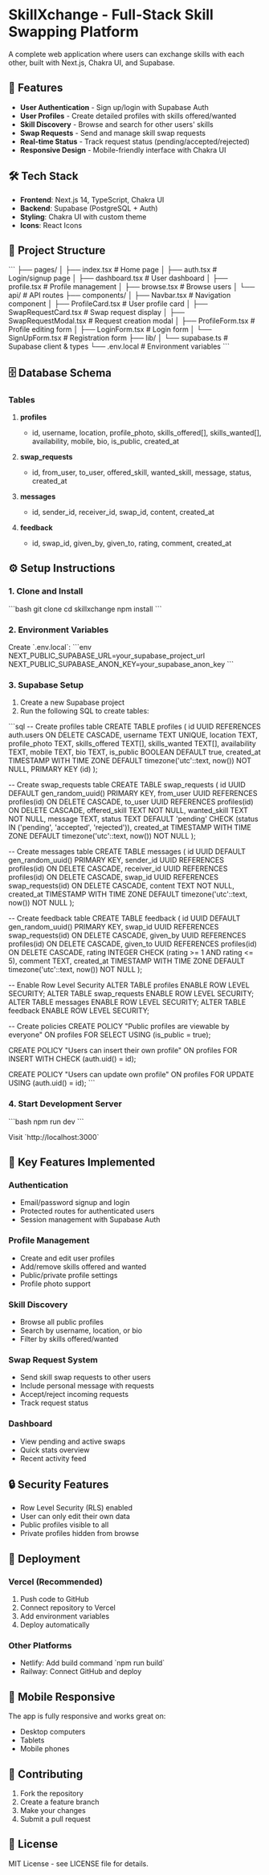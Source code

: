# SkillXchange - Full-Stack Skill Swapping Platform

A complete web application where users can exchange skills with each other, built with Next.js, Chakra UI, and Supabase.

## 🚀 Features

- **User Authentication** - Sign up/login with Supabase Auth
- **User Profiles** - Create detailed profiles with skills offered/wanted
- **Skill Discovery** - Browse and search for other users' skills
- **Swap Requests** - Send and manage skill swap requests
- **Real-time Status** - Track request status (pending/accepted/rejected)
- **Responsive Design** - Mobile-friendly interface with Chakra UI

## 🛠️ Tech Stack

- **Frontend**: Next.js 14, TypeScript, Chakra UI
- **Backend**: Supabase (PostgreSQL + Auth)
- **Styling**: Chakra UI with custom theme
- **Icons**: React Icons

## 📁 Project Structure

\`\`\`
├── pages/
│   ├── index.tsx          # Home page
│   ├── auth.tsx           # Login/signup page
│   ├── dashboard.tsx      # User dashboard
│   ├── profile.tsx        # Profile management
│   ├── browse.tsx         # Browse users
│   └── api/               # API routes
├── components/
│   ├── Navbar.tsx         # Navigation component
│   ├── ProfileCard.tsx    # User profile card
│   ├── SwapRequestCard.tsx # Swap request display
│   ├── SwapRequestModal.tsx # Request creation modal
│   ├── ProfileForm.tsx    # Profile editing form
│   ├── LoginForm.tsx      # Login form
│   └── SignUpForm.tsx     # Registration form
├── lib/
│   └── supabase.ts        # Supabase client & types
└── .env.local             # Environment variables
\`\`\`

## 🗄️ Database Schema

### Tables

1. **profiles**
   - id, username, location, profile_photo, skills_offered[], skills_wanted[], availability, mobile, bio, is_public, created_at

2. **swap_requests**
   - id, from_user, to_user, offered_skill, wanted_skill, message, status, created_at

3. **messages**
   - id, sender_id, receiver_id, swap_id, content, created_at

4. **feedback**
   - id, swap_id, given_by, given_to, rating, comment, created_at

## ⚙️ Setup Instructions

### 1. Clone and Install
\`\`\`bash
git clone <repository-url>
cd skillxchange
npm install
\`\`\`

### 2. Environment Variables
Create \`.env.local\`:
\`\`\`env
NEXT_PUBLIC_SUPABASE_URL=your_supabase_project_url
NEXT_PUBLIC_SUPABASE_ANON_KEY=your_supabase_anon_key
\`\`\`

### 3. Supabase Setup
1. Create a new Supabase project
2. Run the following SQL to create tables:

\`\`\`sql
-- Create profiles table
CREATE TABLE profiles (
  id UUID REFERENCES auth.users ON DELETE CASCADE,
  username TEXT UNIQUE,
  location TEXT,
  profile_photo TEXT,
  skills_offered TEXT[],
  skills_wanted TEXT[],
  availability TEXT,
  mobile TEXT,
  bio TEXT,
  is_public BOOLEAN DEFAULT true,
  created_at TIMESTAMP WITH TIME ZONE DEFAULT timezone('utc'::text, now()) NOT NULL,
  PRIMARY KEY (id)
);

-- Create swap_requests table
CREATE TABLE swap_requests (
  id UUID DEFAULT gen_random_uuid() PRIMARY KEY,
  from_user UUID REFERENCES profiles(id) ON DELETE CASCADE,
  to_user UUID REFERENCES profiles(id) ON DELETE CASCADE,
  offered_skill TEXT NOT NULL,
  wanted_skill TEXT NOT NULL,
  message TEXT,
  status TEXT DEFAULT 'pending' CHECK (status IN ('pending', 'accepted', 'rejected')),
  created_at TIMESTAMP WITH TIME ZONE DEFAULT timezone('utc'::text, now()) NOT NULL
);

-- Create messages table
CREATE TABLE messages (
  id UUID DEFAULT gen_random_uuid() PRIMARY KEY,
  sender_id UUID REFERENCES profiles(id) ON DELETE CASCADE,
  receiver_id UUID REFERENCES profiles(id) ON DELETE CASCADE,
  swap_id UUID REFERENCES swap_requests(id) ON DELETE CASCADE,
  content TEXT NOT NULL,
  created_at TIMESTAMP WITH TIME ZONE DEFAULT timezone('utc'::text, now()) NOT NULL
);

-- Create feedback table
CREATE TABLE feedback (
  id UUID DEFAULT gen_random_uuid() PRIMARY KEY,
  swap_id UUID REFERENCES swap_requests(id) ON DELETE CASCADE,
  given_by UUID REFERENCES profiles(id) ON DELETE CASCADE,
  given_to UUID REFERENCES profiles(id) ON DELETE CASCADE,
  rating INTEGER CHECK (rating >= 1 AND rating <= 5),
  comment TEXT,
  created_at TIMESTAMP WITH TIME ZONE DEFAULT timezone('utc'::text, now()) NOT NULL
);

-- Enable Row Level Security
ALTER TABLE profiles ENABLE ROW LEVEL SECURITY;
ALTER TABLE swap_requests ENABLE ROW LEVEL SECURITY;
ALTER TABLE messages ENABLE ROW LEVEL SECURITY;
ALTER TABLE feedback ENABLE ROW LEVEL SECURITY;

-- Create policies
CREATE POLICY "Public profiles are viewable by everyone" ON profiles
  FOR SELECT USING (is_public = true);

CREATE POLICY "Users can insert their own profile" ON profiles
  FOR INSERT WITH CHECK (auth.uid() = id);

CREATE POLICY "Users can update own profile" ON profiles
  FOR UPDATE USING (auth.uid() = id);
\`\`\`

### 4. Start Development Server
\`\`\`bash
npm run dev
\`\`\`

Visit \`http://localhost:3000\`

## 🎯 Key Features Implemented

### Authentication
- Email/password signup and login
- Protected routes for authenticated users
- Session management with Supabase Auth

### Profile Management
- Create and edit user profiles
- Add/remove skills offered and wanted
- Public/private profile settings
- Profile photo support

### Skill Discovery
- Browse all public profiles
- Search by username, location, or bio
- Filter by skills offered/wanted

### Swap Request System
- Send skill swap requests to other users
- Include personal message with requests
- Accept/reject incoming requests
- Track request status

### Dashboard
- View pending and active swaps
- Quick stats overview
- Recent activity feed

## 🔒 Security Features

- Row Level Security (RLS) enabled
- User can only edit their own data
- Public profiles visible to all
- Private profiles hidden from browse

## 🚀 Deployment

### Vercel (Recommended)
1. Push code to GitHub
2. Connect repository to Vercel
3. Add environment variables
4. Deploy automatically

### Other Platforms
- Netlify: Add build command \`npm run build\`
- Railway: Connect GitHub and deploy

## 📱 Mobile Responsive

The app is fully responsive and works great on:
- Desktop computers
- Tablets
- Mobile phones

## 🤝 Contributing

1. Fork the repository
2. Create a feature branch
3. Make your changes
4. Submit a pull request

## 📄 License

MIT License - see LICENSE file for details.
